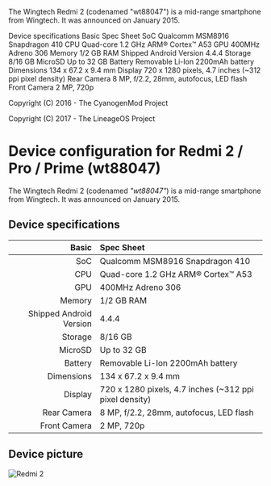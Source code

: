 The Wingtech Redmi 2 (codenamed "wt88047") is a mid-range smartphone from Wingtech. It was announced on January 2015.

Device specifications
Basic	Spec Sheet
SoC	Qualcomm MSM8916 Snapdragon 410
CPU	Quad-core 1.2 GHz ARM® Cortex™ A53
GPU	400MHz Adreno 306
Memory	1/2 GB RAM
Shipped Android Version	4.4.4
Storage	8/16 GB
MicroSD	Up to 32 GB
Battery	Removable Li-Ion 2200mAh battery
Dimensions	134 x 67.2 x 9.4 mm
Display	720 x 1280 pixels, 4.7 inches (~312 ppi pixel density)
Rear Camera	8 MP, f/2.2, 28mm, autofocus, LED flash
Front Camera	2 MP, 720p

Copyright (C) 2016 - The CyanogenMod Project

Copyright (C) 2017 - The LineageOS Project

Device configuration for Redmi 2 / Pro / Prime (wt88047)
========================================================

The Wingtech Redmi 2 (codenamed _"wt88047"_) is a mid-range smartphone from Wingtech.
It was announced on January 2015.

## Device specifications

Basic   | Spec Sheet
-------:|:-------------------------
SoC     | Qualcomm MSM8916 Snapdragon 410
CPU     | Quad-core 1.2 GHz ARM® Cortex™ A53
GPU     | 400MHz Adreno 306
Memory  | 1/2 GB RAM
Shipped Android Version | 4.4.4
Storage | 8/16 GB
MicroSD | Up to 32 GB
Battery | Removable Li-Ion 2200mAh battery
Dimensions | 134 x 67.2 x 9.4 mm
Display | 720 x 1280 pixels, 4.7 inches (~312 ppi pixel density)
Rear Camera | 8 MP, f/2.2, 28mm, autofocus, LED flash
Front Camera | 2 MP, 720p

## Device picture

![Redmi 2](http://cdn.ndtv.com/tech/xiaomi_redmi_2_white_screen.jpg "Redmi 2 in white")
